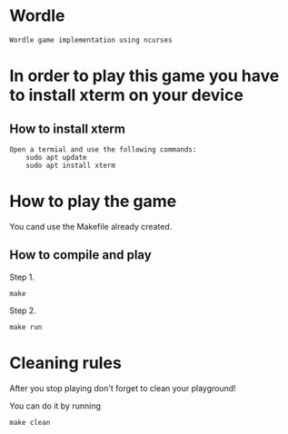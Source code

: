 # Wordle
    Wordle game implementation using ncurses

# In order to play this game you have to install xterm on your device
## How to install xterm
    Open a termial and use the following commands:
        sudo apt update
        sudo apt install xterm

# How to play the game
You cand use the Makefile already created.

## How to compile and play
Step 1.

    make

Step 2.

    make run

# Cleaning rules
After you stop playing don't forget to clean your playground!

You can do it by running

    make clean